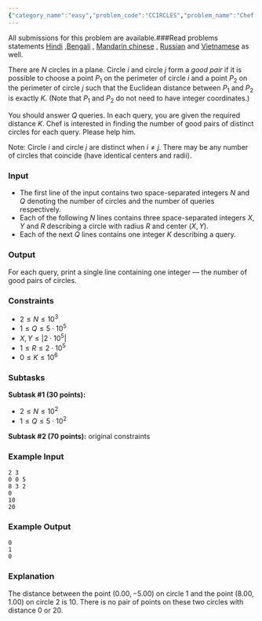 ```yaml
---
{"category_name":"easy","problem_code":"CCIRCLES","problem_name":"Chef and Circles","languages_supported":{"0":"C","1":"CPP14","2":"JAVA","3":"PYTH","4":"PYTH 3.6","5":"PYPY","6":"CS2","7":"PAS fpc","8":"PAS gpc","9":"RUBY","10":"PHP","11":"GO","12":"NODEJS","13":"HASK","14":"rust","15":"SCALA","16":"swift","17":"D","18":"PERL","19":"FORT","20":"WSPC","21":"ADA","22":"CAML","23":"ICK","24":"BF","25":"ASM","26":"CLPS","27":"PRLG","28":"ICON","29":"SCM qobi","30":"PIKE","31":"ST","32":"NICE","33":"LUA","34":"BASH","35":"NEM","36":"LISP sbcl","37":"LISP clisp","38":"SCM guile","39":"JS","40":"ERL","41":"TCL","42":"kotlin","43":"PERL6","44":"TEXT","45":"SCM chicken","46":"PYP3","47":"CLOJ","48":"COB","49":"FS"},"max_timelimit":1,"source_sizelimit":50000,"problem_author":"l_returns","problem_tester":null,"date_added":"22-09-2018","tags":{"0":"easy","1":"geometry","2":"l_returns","3":"maths","4":"oct18"},"editorial_url":"https://discuss.codechef.com/problems/CCIRCLES","time":{"view_start_date":1540027803,"submit_start_date":1540027803,"visible_start_date":1540027803,"end_date":1735669800},"is_direct_submittable":false,"layout":"problem"}
---
```

<span class="solution-visible-txt">All submissions for this problem are available.</span>###Read problems statements [Hindi](http://www.codechef.com/download/translated/OCT18/hindi/CCIRCLES.pdf) ,[Bengali](http://www.codechef.com/download/translated/OCT18/bengali/CCIRCLES.pdf) , [Mandarin chinese](http://www.codechef.com/download/translated/OCT18/mandarin/CCIRCLES.pdf) , [Russian](http://www.codechef.com/download/translated/OCT18/russian/CCIRCLES.pdf) and [Vietnamese](http://www.codechef.com/download/translated/OCT18/vietnamese/CCIRCLES.pdf) as well.


There are $N$ circles in a plane. Circle $i$ and circle $j$ form a *good pair* if it is possible to choose a point $P_1$ on the perimeter of circle $i$ and a point $P_2$ on the perimeter of circle $j$ such that the Euclidean distance between $P_1$ and $P_2$ is exactly $K$. (Note that $P_1$ and $P_2$ do not need to have integer coordinates.)

You should answer $Q$ queries. In each query, you are given the required distance $K$. Chef is interested in finding the number of good pairs of distinct circles for each query. Please help him.

Note: Circle $i$ and circle $j$ are distinct when $i \neq j$. There may be any number of circles that coincide (have identical centers and radii).

### Input
- The first line of the input contains two space-separated integers $N$ and $Q$ denoting the number of circles and the number of queries respectively.
- Each of the following $N$ lines contains three space-separated integers $X$, $Y$ and $R$ describing a circle with radius $R$ and center $(X, Y)$.
- Each of the next $Q$ lines contains one integer $K$ describing a query.
 
### Output
For each query, print a single line containing one integer — the number of good pairs of circles.
 
### Constraints
- $2 \le N \le 10^3$
- $1 \le Q \le 5\cdot 10^5$
- $X, Y \le |2\cdot 10^5|$
- $1 \le R \le 2\cdot 10^5$
- $0 \le K \le 10^6$
 
### Subtasks
**Subtask #1 (30 points):**
- $2 \le N \le 10^2$
- $1 \le Q \le 5\cdot 10^2$

**Subtask #2 (70 points):** original constraints
 
### Example Input
```
2 3
0 0 5
8 3 2
0
10
20
```

### Example Output
```
0
1
0
```

### Explanation
The distance between the point $(0.00, -5.00)$ on circle $1$ and the point $(8.00, 1.00)$ on circle $2$ is $10$. There is no pair of points on these two circles with distance $0$ or $20$.
